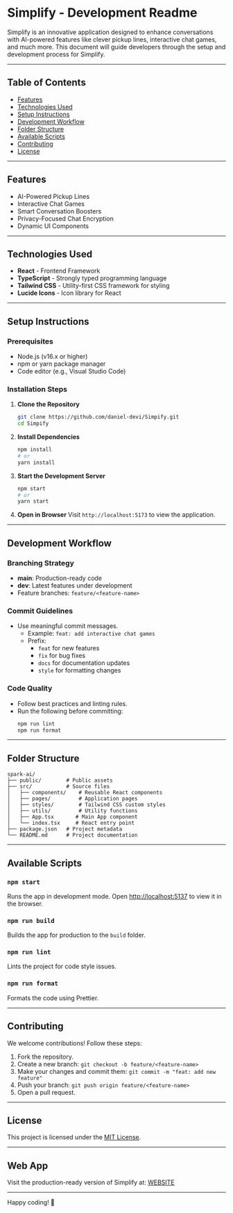 # Simplify - Development Readme

Simplify is an innovative application designed to enhance conversations with AI-powered features like clever pickup lines, interactive chat games, and much more. This document will guide developers through the setup and development process for Simplify.

---

## Table of Contents

- [Features](#features)
- [Technologies Used](#technologies-used)
- [Setup Instructions](#setup-instructions)
- [Development Workflow](#development-workflow)
- [Folder Structure](#folder-structure)
- [Available Scripts](#available-scripts)
- [Contributing](#contributing)
- [License](#license)

---

## Features

- AI-Powered Pickup Lines
- Interactive Chat Games
- Smart Conversation Boosters
- Privacy-Focused Chat Encryption
- Dynamic UI Components

---

## Technologies Used

- **React** - Frontend Framework
- **TypeScript** - Strongly typed programming language
- **Tailwind CSS** - Utility-first CSS framework for styling
- **Lucide Icons** - Icon library for React

---

## Setup Instructions

### Prerequisites

- Node.js (v16.x or higher)
- npm or yarn package manager
- Code editor (e.g., Visual Studio Code)

### Installation Steps

1. **Clone the Repository**
   ```bash
   git clone https://github.com/daniel-devi/Simpify.git
   cd Simpify
   ```

2. **Install Dependencies**
   ```bash
   npm install
   # or
   yarn install
   ```

3. **Start the Development Server**
   ```bash
   npm start
   # or
   yarn start
   ```

4. **Open in Browser**
   Visit `http://localhost:5173` to view the application.

---

## Development Workflow

### Branching Strategy

- **main**: Production-ready code
- **dev**: Latest features under development
- Feature branches: `feature/<feature-name>`

### Commit Guidelines

- Use meaningful commit messages.
  - Example: `feat: add interactive chat games`
  - Prefix:
    - `feat` for new features
    - `fix` for bug fixes
    - `docs` for documentation updates
    - `style` for formatting changes

### Code Quality

- Follow best practices and linting rules.
- Run the following before committing:
  ```bash
  npm run lint
  npm run format
  ```

---

## Folder Structure

```plaintext
spark-ai/
├── public/        # Public assets
├── src/           # Source files
│   ├── components/    # Reusable React components
│   ├── pages/         # Application pages
│   ├── styles/        # Tailwind CSS custom styles
│   ├── utils/         # Utility functions
│   ├── App.tsx       # Main App component
│   └── index.tsx     # React entry point
├── package.json   # Project metadata
└── README.md      # Project documentation
```

---

## Available Scripts

### `npm start`
Runs the app in development mode. Open [http://localhost:5137](http://localhost:5173) to view it in the browser.

### `npm run build`
Builds the app for production to the `build` folder.

### `npm run lint`
Lints the project for code style issues.

### `npm run format`
Formats the code using Prettier.

---

## Contributing

We welcome contributions! Follow these steps:

1. Fork the repository.
2. Create a new branch: `git checkout -b feature/<feature-name>`
3. Make your changes and commit them: `git commit -m "feat: add new feature"`
4. Push your branch: `git push origin feature/<feature-name>`
5. Open a pull request.

---

## License

This project is licensed under the [MIT License](LICENSE).

---

## Web App

Visit the production-ready version of Simplify at: [WEBSITE](https://simpify-six.vercel.app/)

---

Happy coding! 🚀
